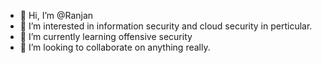 - 👋 Hi, I’m @Ranjan
- 👀 I’m interested in information security and cloud security in perticular. 
- 🌱 I’m currently learning offensive security
- 💞️ I’m looking to collaborate on anything really.


<!---
KiwiRJ/KiwiRJ is a ✨ special ✨ repository because its `README.md` (this file) appears on your GitHub profile.
You can click the Preview link to take a look at your changes.
--->

